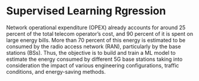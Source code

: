 # Supervised Learning Rgression
 Network operational expenditure (OPEX) already accounts for around 25 percent of the total telecom operator’s cost, and 90 percent of it is spent on large energy bills. More than 70 percent of this energy is estimated to be consumed by the radio access network (RAN), particularly by the base stations (BSs). Thus, the objective is to build and train a ML model to estimate the energy consumed by different 5G base stations taking into consideration the impact of various engineering configurations, traffic conditions, and energy-saving methods.
